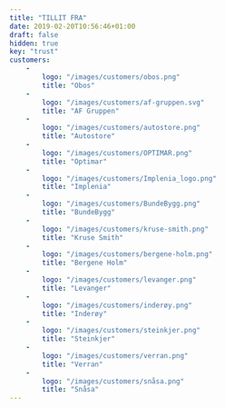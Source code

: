 ```yaml
---
title: "TILLIT FRA"
date: 2019-02-20T10:56:46+01:00
draft: false
hidden: true
key: "trust"
customers:
    -
        logo: "/images/customers/obos.png"
        title: "Obos"
    -
        logo: "/images/customers/af-gruppen.svg"
        title: "AF Gruppen"
    -
        logo: "/images/customers/autostore.png"
        title: "Autostore"
    -
        logo: "/images/customers/OPTIMAR.png"
        title: "Optimar"
    -
        logo: "/images/customers/Implenia_logo.png"
        title: "Implenia"
    -
        logo: "/images/customers/BundeBygg.png"
        title: "BundeBygg"
    -
        logo: "/images/customers/kruse-smith.png"
        title: "Kruse Smith"
    -
        logo: "/images/customers/bergene-holm.png"
        title: "Bergene Holm"
    -
        logo: "/images/customers/levanger.png"
        title: "Levanger"
    -
        logo: "/images/customers/inderøy.png"
        title: "Inderøy"
    -
        logo: "/images/customers/steinkjer.png"
        title: "Steinkjer"
    -
        logo: "/images/customers/verran.png"
        title: "Verran"
    -
        logo: "/images/customers/snåsa.png"
        title: "Snåsa"
---
```

